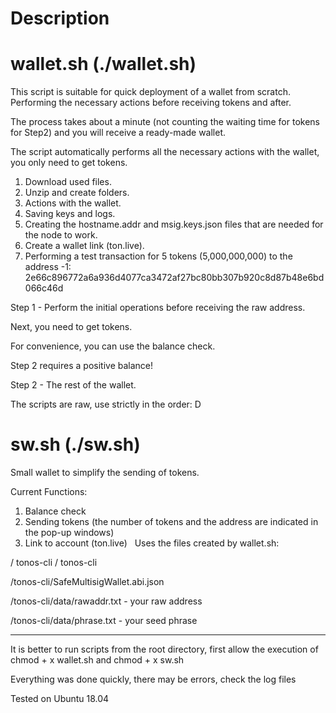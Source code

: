 # Description

# wallet.sh (./wallet.sh)

This script is suitable for quick deployment of a wallet from scratch. Performing the necessary actions before receiving tokens and after.

The process takes about a minute (not counting the waiting time for tokens for Step2) and you will receive a ready-made wallet.

The script automatically performs all the necessary actions with the wallet, you only need to get tokens.

1. Download used files.
2. Unzip and create folders.
3. Actions with the wallet.
4. Saving keys and logs.
5. Creating the hostname.addr and msig.keys.json files that are needed for the node to work.
6. Create a wallet link (ton.live).
7. Performing a test transaction for 5 tokens (5,000,000,000) to the address -1: 2e66c896772a6a936d4077ca3472af27bc80bb307b920c8d87b48e6bd066c46d

Step 1 - Perform the initial operations before receiving the raw address.

Next, you need to get tokens.

For convenience, you can use the balance check.

Step 2 requires a positive balance!

Step 2 - The rest of the wallet.

The scripts are raw, use strictly in the order: D

# sw.sh (./sw.sh)

Small wallet to simplify the sending of tokens.

Current Functions:
1. Balance check
2. Sending tokens (the number of tokens and the address are indicated in the pop-up windows)
3. Link to account (ton.live)
 
Uses the files created by wallet.sh:

/ tonos-cli / tonos-cli

/tonos-cli/SafeMultisigWallet.abi.json

/tonos-cli/data/rawaddr.txt - your raw address

/tonos-cli/data/phrase.txt - your seed phrase
_____

It is better to run scripts from the root directory, first allow the execution of chmod + x wallet.sh and chmod + x sw.sh

Everything was done quickly, there may be errors, check the log files

Tested on Ubuntu 18.04
